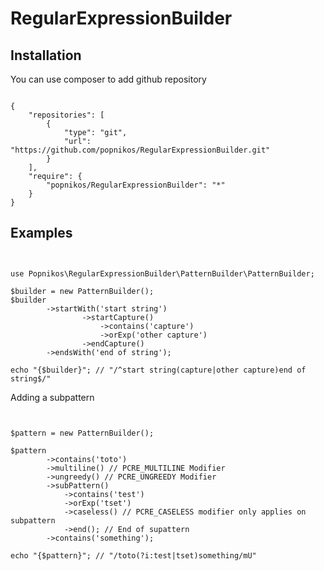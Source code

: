 # RegularExpressionBuilder
## Installation
You can use composer to add github repository
<pre><code class="json">
{
    "repositories": [
        {
            "type": "git",
            "url": "https://github.com/popnikos/RegularExpressionBuilder.git"
        }
    ],
    "require": {
        "popnikos/RegularExpressionBuilder": "*"
    }
}
</code></pre>

## Examples
<pre><code class="php">

use Popnikos\RegularExpressionBuilder\PatternBuilder\PatternBuilder;

$builder = new PatternBuilder();
$builder
        ->startWith('start string')
                ->startCapture()
                    ->contains('capture')
                    ->orExp('other capture')
                ->endCapture()
        ->endsWith('end of string');

echo "{$builder}"; // "/^start string(capture|other capture)end of string$/"
</code></pre>

Adding a subpattern
<pre><code class="php">

$pattern = new PatternBuilder();

$pattern
        ->contains('toto')
        ->multiline() // PCRE_MULTILINE Modifier
        ->ungreedy() // PCRE_UNGREEDY Modifier
        ->subPattern()
            ->contains('test')
            ->orExp('tset')
            ->caseless() // PCRE_CASELESS modifier only applies on subpattern
            ->end(); // End of supattern 
        ->contains('something');
    
echo "{$pattern}"; // "/toto(?i:test|tset)something/mU"
</code></pre>
